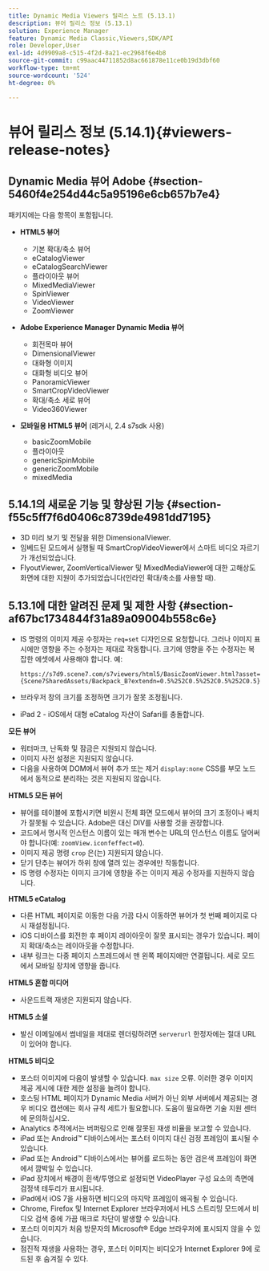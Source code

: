 ```yaml
---
title: Dynamic Media Viewers 릴리스 노트 (5.13.1)
description: 뷰어 릴리스 정보 (5.13.1)
solution: Experience Manager
feature: Dynamic Media Classic,Viewers,SDK/API
role: Developer,User
exl-id: 4d9909a8-c515-4f2d-8a21-ec2968f6e4b8
source-git-commit: c99aac44711852d8ac661878e11ce0b19d3dbf60
workflow-type: tm+mt
source-wordcount: '524'
ht-degree: 0%

---
```


# 뷰어 릴리스 정보 (5.14.1){#viewers-release-notes}

## Dynamic Media 뷰어 Adobe {#section-5460f4e254d44c5a95196e6cb657b7e4}

패키지에는 다음 항목이 포함됩니다.

* **HTML5 뷰어**

   * 기본 확대/축소 뷰어
   * eCatalogViewer
   * eCatalogSearchViewer
   * 플라이아웃 뷰어
   * MixedMediaViewer
   * SpinViewer
   * VideoViewer
   * ZoomViewer

* **Adobe Experience Manager Dynamic Media 뷰어**

   * 회전목마 뷰어
   * DimensionalViewer
   * 대화형 이미지
   * 대화형 비디오 뷰어
   * PanoramicViewer
   * SmartCropVideoViewer
   * 확대/축소 세로 뷰어
   * Video360Viewer

* **모바일용 HTML5 뷰어** (레거시, 2.4 s7sdk 사용)

   * basicZoomMobile
   * 플라이아웃
   * genericSpinMobile
   * genericZoomMobile
   * mixedMedia

## 5.14.1의 새로운 기능 및 향상된 기능 {#section-f55c5ff7f6d0406c8739de4981dd7195}

* 3D 미리 보기 및 전달을 위한 DimensionalViewer.
* 임베드된 모드에서 실행될 때 SmartCropVideoViewer에서 스마트 비디오 자르기가 개선되었습니다.
* FlyoutViewer, ZoomVerticalViewer 및 MixedMediaViewer에 대한 고해상도 화면에 대한 지원이 추가되었습니다(인라인 확대/축소를 사용할 때).

## 5.13.1에 대한 알려진 문제 및 제한 사항 {#section-af67bc1734844f31a89a09004b558c6e}

* IS 명령의 이미지 제공 수정자는 `req=set` 디자인으로 요청합니다. 그러나 이미지 표시에만 영향을 주는 수정자는 제대로 작동합니다. 크기에 영향을 주는 수정자는 복잡한 에셋에서 사용해야 합니다. 예:

   `https://s7d9.scene7.com/s7viewers/html5/BasicZoomViewer.html?asset= {Scene7SharedAssets/Backpack_B?extendn=0.5%252C0.5%252C0.5%252C0.5}`

* 브라우저 창의 크기를 조정하면 크기가 잘못 조정됩니다.
* iPad 2 - iOS에서 대형 eCatalog 자산이 Safari를 충돌합니다.

**모든 뷰어**

* 워터마크, 난독화 및 잠금은 지원되지 않습니다.
* 이미지 사전 설정은 지원되지 않습니다.
* 다음을 사용하여 DOM에서 뷰어 추가 또는 제거 `display:none` CSS를 부모 노드에서 동적으로 분리하는 것은 지원되지 않습니다.

**HTML5 모든 뷰어**

* 뷰어를 테이블에 포함시키면 비원시 전체 화면 모드에서 뷰어의 크기 조정이나 배치가 잘못될 수 있습니다. Adobe은 대신 DIV를 사용할 것을 권장합니다.
* 코드에서 명시적 인스턴스 이름이 있는 매개 변수는 URL의 인스턴스 이름도 덮어써야 합니다(예: `zoomView.iconfeffect=0`).
* 이미지 제공 명령 `crop` 은(는) 지원되지 않습니다.
* 닫기 단추는 뷰어가 하위 창에 열려 있는 경우에만 작동합니다.
* IS 명령 수정자는 이미지 크기에 영향을 주는 이미지 제공 수정자를 지원하지 않습니다.

**HTML5 eCatalog**

* 다른 HTML 페이지로 이동한 다음 가끔 다시 이동하면 뷰어가 첫 번째 페이지로 다시 재설정됩니다.
* iOS 디바이스를 회전한 후 페이지 레이아웃이 잘못 표시되는 경우가 있습니다. 페이지 확대/축소는 레이아웃을 수정합니다.
* 내부 링크는 다중 페이지 스프레드에서 맨 왼쪽 페이지에만 연결됩니다. 세로 모드에서 모바일 장치에 영향을 줍니다.

**HTML5 혼합 미디어**

* 사운드트랙 재생은 지원되지 않습니다.

**HTML5 소셜**

* 발신 이메일에서 썸네일을 제대로 렌더링하려면 `serverurl` 한정자에는 절대 URL이 있어야 합니다.

**HTML5 비디오**

* 포스터 이미지에 다음이 발생할 수 있습니다. `max size` 오류. 이러한 경우 이미지 제공 게시에 대한 제한 설정을 늘려야 합니다.
* 호스팅 HTML 페이지가 Dynamic Media 서버가 아닌 외부 서버에서 제공되는 경우 비디오 캡션에는 회사 규칙 세트가 필요합니다. 도움이 필요하면 기술 지원 센터에 문의하십시오.
* Analytics 추적에서는 버퍼링으로 인해 잘못된 재생 비율을 보고할 수 있습니다.
* iPad 또는 Android™ 디바이스에서는 포스터 이미지 대신 검정 프레임이 표시될 수 있습니다.
* iPad 또는 Android™ 디바이스에서는 뷰어를 로드하는 동안 검은색 프레임이 화면에서 깜박일 수 있습니다.
* iPad 장치에서 배경이 흰색/투명으로 설정되면 VideoPlayer 구성 요소의 측면에 검정색 테두리가 표시됩니다.
* iPad에서 iOS 7을 사용하면 비디오의 마지막 프레임이 왜곡될 수 있습니다.
* Chrome, Firefox 및 Internet Explorer 브라우저에서 HLS 스트리밍 모드에서 비디오 검색 중에 가끔 매크로 차단이 발생할 수 있습니다.
* 포스터 이미지가 처음 방문자의 Microsoft® Edge 브라우저에 표시되지 않을 수 있습니다.
* 점진적 재생을 사용하는 경우, 포스터 이미지는 비디오가 Internet Explorer 9에 로드된 후 숨겨질 수 있다.
